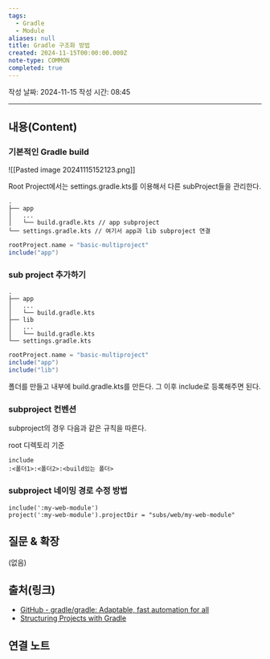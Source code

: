 ```yaml
---
tags:
  - Gradle
  - Module
aliases: null
title: Gradle 구조화 방법
created: 2024-11-15T00:00:00.000Z
note-type: COMMON
completed: true
---
```

작성 날짜: 2024-11-15
작성 시간: 08:45


----
## 내용(Content)

### 기본적인 Gradle build

![[Pasted image 20241115152123.png]]

Root Project에서는 settings.gradle.kts를 이용해서 다른 subProject들을 관리한다.

```text
.
├── app
│   ...
│   └── build.gradle.kts // app subproject
└── settings.gradle.kts // 여기서 app과 lib subproject 연결
```

```gradle
rootProject.name = "basic-multiproject"
include("app")
```

### sub project 추가하기

```
.
├── app
│   ...
│   └── build.gradle.kts
├── lib
│   ...
│   └── build.gradle.kts
└── settings.gradle.kts
``````

```gradle
rootProject.name = "basic-multiproject"
include("app")
include("lib")
```

폴더를 만들고 내부에 build.gradle.kts를 만든다. 그 이후 include로 등록해주면 된다.

### subproject  컨벤션

subproject의 경우 다음과 같은 규칙을 따른다.

root 디렉토리 기준


```text
include
:<폴더1>:<폴더2>:<build있는 폴더>
```

### subproject 네이밍 경로 수정 방법

```
include(':my-web-module')
project(':my-web-module').projectDir = "subs/web/my-web-module"
```

## 질문 & 확장

(없음)

## 출처(링크)

- [GitHub - gradle/gradle: Adaptable, fast automation for all](https://github.com/gradle/gradle)
- [Structuring Projects with Gradle](https://docs.gradle.org/current/userguide/multi_project_builds.html)

## 연결 노트










